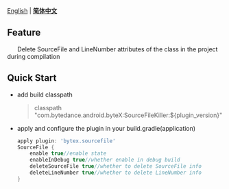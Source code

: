 [English](README.md) | **[简体中文](README-zh.md)**

## Feature

&nbsp;&nbsp;&nbsp;&nbsp;&nbsp;&nbsp;Delete SourceFile and LineNumber attributes of the class in the project during compilation
## Quick Start

* add build classpath

  >classpath "com.bytedance.android.byteX:SourceFileKiller:${plugin_version}"
* apply and configure the plugin in your build.gradle(application)

    ```groovy
    apply plugin: 'bytex.sourcefile'
    SourceFile {
        enable true//enable state
        enableInDebug true//whether enable in debug build
        deleteSourceFile true//whether to delete SourceFile info
        deleteLineNumber true//whether to delete LineNumber info
    }
    ```